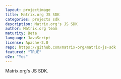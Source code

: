 ```yaml
---
layout: projectimage
title: Matrix.org JS SDK
categories: projects sdk
description: Matrix.org's JS SDK
author: Matrix.org team
maturity: Beta
language: JavaScript
license: Apache-2.0
repo: https://github.com/matrix-org/matrix-js-sdk
featured: "TRUE"
e2e: "Yes"
---
```


Matrix.org's JS SDK.
